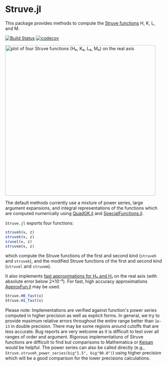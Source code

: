 # Struve.jl

This package provides methods to compute the
[Struve functions](https://dlmf.nist.gov/11) H, K, L, and M.

[![Build Status](https://travis-ci.org/gwater/Struve.jl.svg?branch=master)](https://travis-ci.org/gwater/Struve.jl)
[![codecov](https://codecov.io/gh/gwater/Struve.jl/branch/master/graph/badge.svg)](https://codecov.io/gh/gwater/Struve.jl)

<img alt="plot of four Struve functions (H₀, K₀, L₀, M₀) on the real axis"
src="./example.png" width="480">

The default methods currently use a mixture of power series, large argument expansions, and integral representations of the functions
which are computed numerically using [QuadGK.jl](https://github.com/JuliaMath/QuadGK.jl) and [SpecialFunctions.jl](https://github.com/JuliaMath/SpecialFunctions.jl).



`Struve.jl` exports four functions:

```julia
struveh(ν, z)
struvek(ν, z)
sruvel(ν, z)
struvem(ν, z)
```
which compute the Struve functions of the first and second kind (`struveh` and `struvek`), and the modified Struve functions of the first and second kind (`struvel` and `struvem`).

It also implements
[fast approximations for H₀ and H₁](http://dx.doi.org/10.1121/1.4968792) on the
real axis (with absolute error below 2×10⁻³).
For fast, high accuracy approximations [ApproxFun.jl](https://github.com/JuliaApproximation/ApproxFun.jl) may be used.
```julia
Struve.H0_fast(x)
Struve.H1_fast(x)
```

Please note: Implementations are verified against function's power series computed in higher precision as well as explicit forms. In general, we try to provide maximum relative errors throughout the entire range better than `1e-13` in double precision. There may be some regions around cutoffs that are less accurate. Bug reports are very welcome as it is difficult to test over all ranges of order and argument. Rigorous implementations of Struve functions are difficult to find but comparisons to Mathematica or [Keisan](https://keisan.casio.com/exec/system/1222676451) would be helpful. The power series can also be called directly (e.g., `Struve.struveh_power_series(big"1.5", big"90.0")`) using higher precision which will be a good comparison for the lower precisions calculations.
